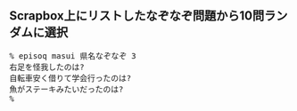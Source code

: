 <h2>Scrapbox上にリストしたなぞなぞ問題から10問ランダムに選択</h2>

<pre>
% episoq masui 県名なぞなぞ 3
右足を怪我したのは?
自転車安く借りて学会行ったのは?
魚がステーキみたいだったのは?
%
</pre>
